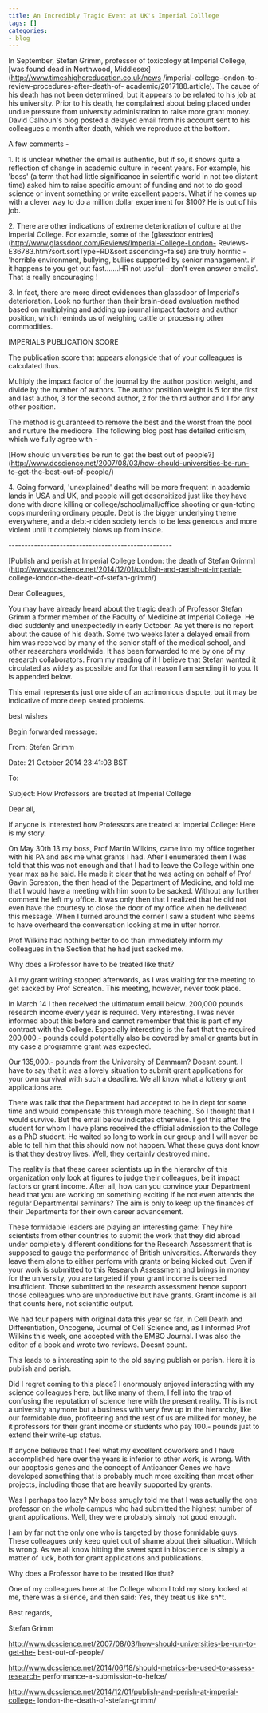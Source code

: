 ```yaml
---
title: An Incredibly Tragic Event at UK's Imperial Colllege
tags: []
categories:
- blog
---
```

In September, Stefan Grimm, professor of toxicology at Imperial College, [was
found dead in Northwood, Middlesex](http://www.timeshighereducation.co.uk/news
/imperial-college-london-to-review-procedures-after-death-of-
academic/2017188.article). The cause of his death has not been determined, but
it appears to be related to his job at his university. Prior to his death, he
complained about being placed under undue pressure from university
administration to raise more grant money. David Calhoun's blog posted a
delayed email from his account sent to his colleagues a month after death,
which we reproduce at the bottom.
<!--more-->

A few comments -

1\. It is unclear whether the email is authentic, but if so, it shows quite a
reflection of change in academic culture in recent years. For example, his
'boss' (a term that had little significance in scientific world in not too
distant time) asked him to raise specific amount of funding and not to do good
science or invent something or write excellent papers. What if he comes up
with a clever way to do a million dollar experiment for $100? He is out of his
job.

2\. There are other indications of extreme deterioration of culture at the
Imperial College. For example, some of the [glassdoor
entries](http://www.glassdoor.com/Reviews/Imperial-College-London-
Reviews-E36783.htm?sort.sortType=RD&sort.ascending=false) are truly horrific -
'horrible environment, bullying, bullies supported by senior management. if it
happens to you get out fast.......HR not useful - don't even answer emails'.
That is really encouraging !

3\. In fact, there are more direct evidences than glassdoor of Imperial's
deterioration. Look no further than their brain-dead evaluation method based
on multiplying and adding up journal impact factors and author position, which
reminds us of weighing cattle or processing other commodities.

>

IMPERIALS PUBLICATION SCORE

The publication score that appears alongside that of your colleagues is
calculated thus.

Multiply the impact factor of the journal by the author position weight, and
divide by the number of authors. The author position weight is 5 for the first
and last author, 3 for the second author, 2 for the third author and 1 for any
other position.

The method is guaranteed to remove the best and the worst from the pool and
nurture the mediocre. The following blog post has detailed criticism, which we
fully agree with -

[How should universities be run to get the best out of
people?](http://www.dcscience.net/2007/08/03/how-should-universities-be-run-
to-get-the-best-out-of-people/)

4\. Going forward, 'unexplained' deaths will be more frequent in academic
lands in USA and UK, and people will get desensitized just like they have done
with drone killing or college/school/mall/office shooting or gun-toting cops
murdering ordinary people. Debt is the bigger underlying theme everywhere, and
a debt-ridden society tends to be less generous and more violent until it
completely blows up from inside.

\---------------------------------------------------

[Publish and perish at Imperial College London: the death of Stefan
Grimm](http://www.dcscience.net/2014/12/01/publish-and-perish-at-imperial-
college-london-the-death-of-stefan-grimm/)

>

Dear Colleagues,

You may have already heard about the tragic death of Professor Stefan Grimm a
former member of the Faculty of Medicine at Imperial College. He died suddenly
and unexpectedly in early October. As yet there is no report about the cause
of his death. Some two weeks later a delayed email from him was received by
many of the senior staff of the medical school, and other researchers
worldwide. It has been forwarded to me by one of my research collaborators.
From my reading of it I believe that Stefan wanted it circulated as widely as
possible and for that reason I am sending it to you. It is appended below.

This email represents just one side of an acrimonious dispute, but it may be
indicative of more deep seated problems.

best wishes

Begin forwarded message:

From: Stefan Grimm

Date: 21 October 2014 23:41:03 BST

To:

Subject: How Professors are treated at Imperial College

Dear all,

If anyone is interested how Professors are treated at Imperial College: Here
is my story.

On May 30th 13 my boss, Prof Martin Wilkins, came into my office together with
his PA and ask me what grants I had. After I enumerated them I was told that
this was not enough and that I had to leave the College within one year max as
he said. He made it clear that he was acting on behalf of Prof Gavin Screaton,
the then head of the Department of Medicine, and told me that I would have a
meeting with him soon to be sacked. Without any further comment he left my
office. It was only then that I realized that he did not even have the
courtesy to close the door of my office when he delivered this message. When I
turned around the corner I saw a student who seems to have overheard the
conversation looking at me in utter horror.

Prof Wilkins had nothing better to do than immediately inform my colleagues in
the Section that he had just sacked me.

Why does a Professor have to be treated like that?

All my grant writing stopped afterwards, as I was waiting for the meeting to
get sacked by Prof Screaton. This meeting, however, never took place.

In March 14 I then received the ultimatum email below. 200,000 pounds research
income every year is required. Very interesting. I was never informed about
this before and cannot remember that this is part of my contract with the
College. Especially interesting is the fact that the required 200,000.- pounds
could potentially also be covered by smaller grants but in my case a programme
grant was expected.

Our 135,000.- pounds from the University of Dammam? Doesnt count. I have to
say that it was a lovely situation to submit grant applications for your own
survival with such a deadline. We all know what a lottery grant applications
are.

There was talk that the Department had accepted to be in dept for some time
and would compensate this through more teaching. So I thought that I would
survive. But the email below indicates otherwise. I got this after the student
for whom I have plans received the official admission to the College as a PhD
student. He waited so long to work in our group and I will never be able to
tell him that this should now not happen. What these guys dont know is that
they destroy lives. Well, they certainly destroyed mine.

The reality is that these career scientists up in the hierarchy of this
organization only look at figures to judge their colleagues, be it impact
factors or grant income. After all, how can you convince your Department head
that you are working on something exciting if he not even attends the regular
Departmental seminars? The aim is only to keep up the finances of their
Departments for their own career advancement.

These formidable leaders are playing an interesting game: They hire scientists
from other countries to submit the work that they did abroad under completely
different conditions for the Research Assessment that is supposed to gauge the
performance of British universities. Afterwards they leave them alone to
either perform with grants or being kicked out. Even if your work is submitted
to this Research Assessment and brings in money for the university, you are
targeted if your grant income is deemed insufficient. Those submitted to the
research assessment hence support those colleagues who are unproductive but
have grants. Grant income is all that counts here, not scientific output.

We had four papers with original data this year so far, in Cell Death and
Differentiation, Oncogene, Journal of Cell Science and, as I informed Prof
Wilkins this week, one accepted with the EMBO Journal. I was also the editor
of a book and wrote two reviews. Doesnt count.

This leads to a interesting spin to the old saying publish or perish. Here it
is publish and perish.

Did I regret coming to this place? I enormously enjoyed interacting with my
science colleagues here, but like many of them, I fell into the trap of
confusing the reputation of science here with the present reality. This is not
a university anymore but a business with very few up in the hierarchy, like
our formidable duo, profiteering and the rest of us are milked for money, be
it professors for their grant income or students who pay 100.- pounds just to
extend their write-up status.

If anyone believes that I feel what my excellent coworkers and I have
accomplished here over the years is inferior to other work, is wrong. With our
apoptosis genes and the concept of Anticancer Genes we have developed
something that is probably much more exciting than most other projects,
including those that are heavily supported by grants.

Was I perhaps too lazy? My boss smugly told me that I was actually the one
professor on the whole campus who had submitted the highest number of grant
applications. Well, they were probably simply not good enough.

I am by far not the only one who is targeted by those formidable guys. These
colleagues only keep quiet out of shame about their situation. Which is wrong.
As we all know hitting the sweet spot in bioscience is simply a matter of
luck, both for grant applications and publications.

Why does a Professor have to be treated like that?

One of my colleagues here at the College whom I told my story looked at me,
there was a silence, and then said: Yes, they treat us like sh*t.

Best regards,

Stefan Grimm

http://www.dcscience.net/2007/08/03/how-should-universities-be-run-to-get-the-
best-out-of-people/

http://www.dcscience.net/2014/06/18/should-metrics-be-used-to-assess-research-
performance-a-submission-to-hefce/

http://www.dcscience.net/2014/12/01/publish-and-perish-at-imperial-college-
london-the-death-of-stefan-grimm/


